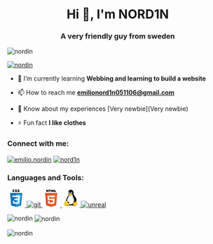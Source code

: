 <h1 align="center">Hi 👋, I'm NORD1N</h1>
<h3 align="center">A very friendly guy from sweden</h3>

<p align="left"> <img src="https://komarev.com/ghpvc/?username=nordin&label=Profile%20views&color=0e75b6&style=flat" alt="nordin" /> </p>

<p align="left"> <a href="https://github.com/ryo-ma/github-profile-trophy"><img src="https://github-profile-trophy.vercel.app/?username=nordin051106" alt="nordin" /></a> </p>

- 🌱 I’m currently learning **Webbing and learning to build a website**

- 📫 How to reach me **emilionord1n051106@gmail.com**

- 📄 Know about my experiences [Very newbie](Very newbie)

- ⚡ Fun fact **I like clothes**

<h3 align="left">Connect with me:</h3>
<p align="left">
<a href="https://instagram.com/emilio.nordin" target="blank"><img align="center" src="https://raw.githubusercontent.com/rahuldkjain/github-profile-readme-generator/master/src/images/icons/Social/instagram.svg" alt="emilio.nordin" height="30" width="40" /></a>
<a href="https://www.youtube.com/c/nord1n" target="blank"><img align="center" src="https://raw.githubusercontent.com/rahuldkjain/github-profile-readme-generator/master/src/images/icons/Social/youtube.svg" alt="nord1n" height="30" width="40" /></a>
</p>

<h3 align="left">Languages and Tools:</h3>
<p align="left"> <a href="https://www.w3schools.com/css/" target="_blank" rel="noreferrer"> <img src="https://raw.githubusercontent.com/devicons/devicon/master/icons/css3/css3-original-wordmark.svg" alt="css3" width="40" height="40"/> </a> <a href="https://git-scm.com/" target="_blank" rel="noreferrer"> <img src="https://www.vectorlogo.zone/logos/git-scm/git-scm-icon.svg" alt="git" width="40" height="40"/> </a> <a href="https://www.w3.org/html/" target="_blank" rel="noreferrer"> <img src="https://raw.githubusercontent.com/devicons/devicon/master/icons/html5/html5-original-wordmark.svg" alt="html5" width="40" height="40"/> </a> <a href="https://www.linux.org/" target="_blank" rel="noreferrer"> <img src="https://raw.githubusercontent.com/devicons/devicon/master/icons/linux/linux-original.svg" alt="linux" width="40" height="40"/> </a> <a href="https://unrealengine.com/" target="_blank" rel="noreferrer"> <img src="https://raw.githubusercontent.com/kenangundogan/fontisto/036b7eca71aab1bef8e6a0518f7329f13ed62f6b/icons/svg/brand/unreal-engine.svg" alt="unreal" width="40" height="40"/> </a> </p>

<p><img align="left" src="https://github-readme-stats.vercel.app/api/top-langs?username=nordin&show_icons=true&locale=en&layout=compact" alt="nordin" /></p>

<p>&nbsp;<img align="center" src="https://github-readme-stats.vercel.app/api?username=nordin&show_icons=true&locale=en" alt="nordin" /></p>

<p><img align="center" src="https://github-readme-streak-stats.herokuapp.com/?user=nordin&" alt="nordin" /></p>

